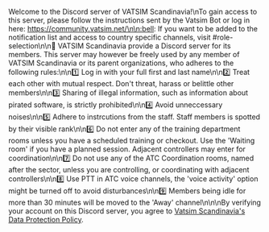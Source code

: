 Welcome to the Discord server of VATSIM Scandinavia!\nTo gain access to this server, please follow the instructions sent by the Vatsim Bot or log in here: https://community.vatsim.net/\n\n:bell: If you want to be added to the notification list and access to country specific channels, visit #role-selection\n\n:bookmark: VATSIM Scandinavia provide a Discord server for its members. This server may however be freely used by any member of VATSIM Scandinavia or its parent organizations, who adheres to the following rules:\n\n:one: Log in with your full first and last name\n\n:two: Treat each other with mutual respect. Don't threat, harass or belittle other members\n\n:three: Sharing of illegal information, such as information about pirated software, is strictly prohibited\n\n:four: Avoid unneccessary noises\n\n:five: Adhere to instrcutions from the staff. Staff members is spotted by their visible rank\n\n:six: Do not enter any of the training department rooms unless you have a scheduled training or checkout. Use the 'Waiting room' if you have a planned session. Adjacent controllers may enter for coordination\n\n:seven: Do not use any of the ATC Coordination rooms, named after the sector, unless you are controlling, or coordinating with adjacent controllers\n\n:eight: Use PTT in ATC voice channels, the 'voice activity' option might be turned off to avoid disturbances\n\n:nine: Members being idle for more than 30 minutes will be moved to the 'Away' channel\n\n\nBy verifying your account on this Discord server, you agree to [Vatsim Scandinavia's Data Protection Policy](https://vatsim-scandinavia.org/about/data-protection-policy/).